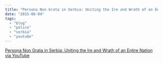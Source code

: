 ```yaml
---
title: "Persona Non Grata in Serbia: Uniting the Ire and Wrath of an Entire Nation via YouTube"
date: "2015-06-04"
tags: 
  - "blog"
  - "police"
  - "serbia"
  - "youtube"
---
```


[Persona Non Grata in Serbia: Uniting the Ire and Wrath of an Entire Nation via YouTube](http://blog.panampost.com/yael-ossowski/2015/06/04/persona-non-grata-in-serbia/)

